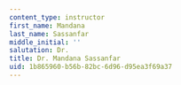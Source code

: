 ```yaml
---
content_type: instructor
first_name: Mandana
last_name: Sassanfar
middle_initial: ''
salutation: Dr.
title: Dr. Mandana Sassanfar
uid: 1b865960-b56b-82bc-6d96-d95ea3f69a37
---
```

